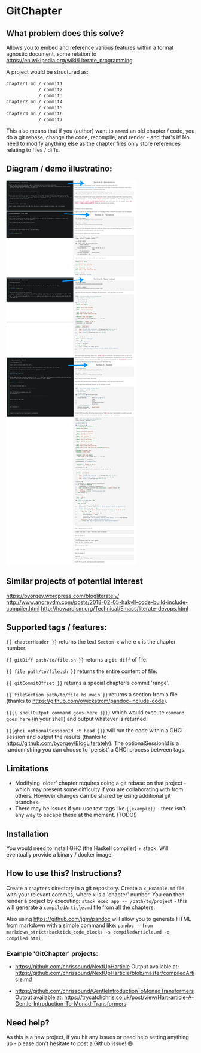 # GitChapter

## What problem does this solve?
Allows you to embed and reference various features within a format agnostic document, some relation to https://en.wikipedia.org/wiki/Literate_programming.

A project would be structured as:

```
Chapter1.md / commit1
            / commit2
            / commit3
Chapter2.md / commit4
            / commit5
Chapter3.md / commit6
            / commit7
```

This also means that if you (author) want to `amend` an old chapter / code, you do a git rebase, change the code, recompile, and render - and that's it! No need to modify anything else as the chapter files only store references relating to files / diffs.

## Diagram / demo illustratino: 

![demo](demo.png)

## Similar projects of potential interest
https://byorgey.wordpress.com/blogliterately/
http://www.andrevdm.com/posts/2018-02-05-hakyll-code-build-include-compiler.html
http://howardism.org/Technical/Emacs/literate-devops.html

## Supported tags / features:
`{{ chapterHeader }}` returns the text `Secton x` where x is the chapter number.

`{{ gitDiff path/to/file.sh }}` returns  a `git diff` of file.

`{{ file path/to/file.sh }}` returns the entire content of file.

`{{ gitCommitOffset }}` returns a special chapter's commit 'range'.

`{{ fileSection path/to/file.hs main }}` returns a section from a file (thanks to https://github.com/owickstrom/pandoc-include-code).

`{{{{ shellOutput command goes here }}}}` which would execute `command goes here` (in your shell) and output whatever is returned.

`{{{ghci optionalSessionId
:t head
}}}` will run the code within a GHCi session and output the results (thanks to https://github.com/byorgey/BlogLiterately). The optionalSessionId is a random string you can choose to 'persist' a GHCi process between tags.


## Limitations
- Modifying 'older' chapter requires doing a  git rebase on that project - which may present some difficulty if you are collaborating with from others. However changes can be shared by using additional git branches.
- There may be issues if you use text tags like `{{example}}` - there isn't any way to escape these at the moment. (TODO!)

## Installation
You would need to install GHC (the Haskell compiler) + stack. Will eventually provide a binary / docker image. 

## How to use this? Instructions?
Create a `chapters` directory in a git repository. Create a `x_Example.md` file with your relevant commits, where x is a 'chapter' number. You can then render a project by executing:
`stack exec app -- /path/to/project` - this will generate a `compiledArticle.md` file from all the chapters.  

Also using <https://github.com/jgm/pandoc> will allow you to generate HTML from markdown with a simple command like:
`pandoc --from markdown_strict+backtick_code_blocks -s compiledArticle.md -o compiled.html`

### Example 'GitChapter' projects:

- https://github.com/chrissound/NextUpHarticle
  Output available at: https://github.com/chrissound/NextUpHarticle/blob/master/compiledArticle.md

- https://github.com/chrissound/GentleIntroductionToMonadTransformers
  Output available at: https://trycatchchris.co.uk/post/view/Hart-article-A-Gentle-Introduction-To-Monad-Transformers


## Need help?
As this is a new project, if you hit any issues or need help setting anything up - please don't hesitate to post a Github issue! :smile: 

